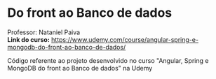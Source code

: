 # Do front ao Banco de dados
Professor: Nataniel Paiva \
**Link do curso:** https://www.udemy.com/course/angular-spring-e-mongodb-do-front-ao-banco-de-dados/

Código referente ao projeto desenvolvido no curso "Angular, Spring e MongoDB do front ao Banco de dados" na Udemy
